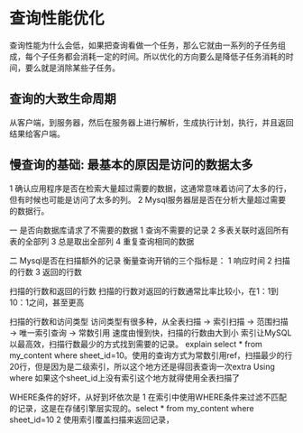 # 查询性能优化
查询性能为什么会低，如果把查询看做一个任务，那么它就由一系列的子任务组成，每个子任务都会消耗一定的时间。所以优化的方向要么是降低子任务消耗的时间，要么就是消除某些子任务。

## 查询的大致生命周期
从客户端，到服务器，然后在服务器上进行解析，生成执行计划，执行，并且返回结果给客户端。

## 慢查询的基础: 最基本的原因是访问的数据太多
1 确认应用程序是否在检索大量超过需要的数据，这通常意味着访问了太多的行，但有时候也可能是访问了太多的列。
2 Mysql服务器层是否在分析大量超过需要的数据行。

一 是否向数据库请求了不需要的数据
1 查询不需要的记录
2 多表关联时返回所有表的全部列
3 总是取出全部列
4 重复查询相同的数据

二 Mysql是否在扫描额外的记录
衡量查询开销的三个指标是：
1 响应时间
2 扫描的行数
3 返回的行数

扫描的行数和返回的行数
扫描的行数对返回的行数通常比率比较小，在1：1到10：1之间，甚至更高

扫描的行数和访问类型
访问类型有很多种，从全表扫描 -> 索引扫描 -> 范围扫描 -> 唯一索引查询 -> 常数引用 速度由慢到快，扫描的行数由大到小
索引让MySQL以最高效，扫描行数最少的方式找到需要的记录。
explain select * from my_content where sheet_id=10。使用的查询方式为常数引用ref，扫描最少的行20行，但是因为是二级索引，所以这个地方还是得回表查询一次extra Using where
如果这个sheet_id上没有索引这个地方就得使用全表扫描了

WHERE条件的好坏，从好到坏依次是
1 在索引中使用WHERE条件来过滤不匹配的记录，这是在存储引擎层实现的。select * from my_content where sheet_id=10
2 使用索引覆盖扫描来返回记录，